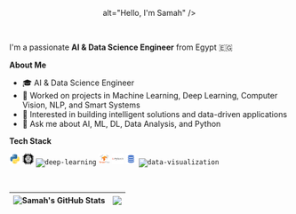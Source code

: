 <p align="center">
 alt="Hello, I'm Samah" />
</p>

<br />

I'm a passionate **AI & Data Science Engineer** from Egypt 🇪🇬

**About Me**

- 🎓 AI & Data Science Engineer  
- 🤖 Worked on projects in Machine Learning, Deep Learning, Computer Vision, NLP, and Smart Systems  
- 🧠 Interested in building intelligent solutions and data-driven applications  
- 💬 Ask me about AI, ML, DL, Data Analysis, and Python

**Tech Stack**

<code><img height="20" alt="python" src="https://raw.githubusercontent.com/github/explore/master/topics/python/python.png"></code>
<code><img height="20" alt="machine-learning" src="https://raw.githubusercontent.com/github/explore/master/topics/machine-learning/machine-learning.png"></code>
<code><img height="20" alt="deep-learning" src="https://raw.githubusercontent.com/github/explore/master/topics/deep-learning/deep-learning.png"></code>
<code><img height="20" alt="tensorflow" src="https://raw.githubusercontent.com/github/explore/master/topics/tensorflow/tensorflow.png"></code>
<code><img height="20" alt="pytorch" src="https://raw.githubusercontent.com/github/explore/master/topics/pytorch/pytorch.png"></code>
<code><img height="20" alt="sql" src="https://raw.githubusercontent.com/github/explore/master/topics/sql/sql.png"></code>
<code><img height="20" alt="data-visualization" src="https://raw.githubusercontent.com/github/explore/master/topics/data-visualization/data-visualization.png"></code>

<br />

| <img align="center" src="https://github-readme-stats.vercel.app/api?username=samahelmenady&show_icons=true&include_all_commits=true&theme=buefy&hide_border=true" alt="Samah's GitHub Stats" /> | <img align="center" src="https://github-readme-stats.vercel.app/api/top-langs/?username=samahelmenady&layout=compact&theme=buefy&hide_border=true" /> |
| ------------- | ------------- |

